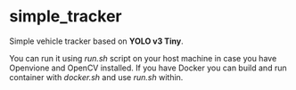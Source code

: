 # simple_tracker

Simple vehicle tracker based on **YOLO v3 Tiny**.

You can run it using *run.sh* script on your host machine in case you have Openvione and OpenCV installed. If you have Docker you can build and run container with *docker.sh* and use *run.sh* within.
